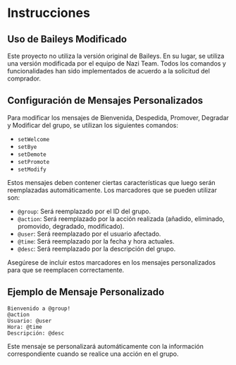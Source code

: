 # Instrucciones

## Uso de Baileys Modificado

Este proyecto no utiliza la versión original de Baileys. En su lugar, se utiliza una versión modificada por el equipo de Nazi Team. Todos los comandos y funcionalidades han sido implementados de acuerdo a la solicitud del comprador.

## Configuración de Mensajes Personalizados

Para modificar los mensajes de Bienvenida, Despedida, Promover, Degradar y Modificar del grupo, se utilizan los siguientes comandos:

- `setWelcome`
- `setBye`
- `setDemote`
- `setPromote`
- `setModify`

Estos mensajes deben contener ciertas características que luego serán reemplazadas automáticamente. Los marcadores que se pueden utilizar son:

- `@group`: Será reemplazado por el ID del grupo.
- `@action`: Será reemplazado por la acción realizada (añadido, eliminado, promovido, degradado, modificado).
- `@user`: Será reemplazado por el usuario afectado.
- `@time`: Será reemplazado por la fecha y hora actuales.
- `@desc`: Será reemplazado por la descripción del grupo.

Asegúrese de incluir estos marcadores en los mensajes personalizados para que se reemplacen correctamente.

## Ejemplo de Mensaje Personalizado

```text
Bienvenido a @group!
@action
Usuario: @user
Hora: @time
Descripción: @desc
```

Este mensaje se personalizará automáticamente con la información correspondiente cuando se realice una acción en el grupo.